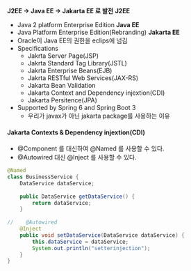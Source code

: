 **J2EE -> Java EE -> Jakarta EE 로 발전**
**J2EE**
- Java 2 platform Enterprise Edition
**Java EE**
- Java Platform Enterprise Edition(Rebranding)
**Jakarta EE**
- Oracle이 Java EE의 권한을 eclips에 넘김
- Specifications
	- Jakrta Server Page(JSP)
	- Jakrta Standard Tag Library(JSTL)
	- Jakrta Enterprise Beans(EJB)
	- Jakrta RESTful Web Services(JAX-RS)
	- Jakarta Bean Validation
	- Jakarta Context and Dependency injextion(CDI)
	- Jakarta Persitence(JPA)
- Supported by Spring 6 and Spring Boot 3
	- 우리가 javax가 아닌 jakarta package를 사용하는 이유

#### Jakarta Contexts & Dependency injextion(CDI)
-  @Component 를 대신하여 @Named 를 사용할 수 있다.
-  @Autowired 대신 @Inject 를 사용할 수 있다.

```JAVA
@Named  
class BusinessService {  
    DataService dataService;  
  
    public DataService getDataService() {  
        return dataService;  
    }  
  
//    @Autowired  
    @Inject  
    public void setDataService(DataService dataService) {  
        this.dataService = dataService;  
        System.out.println("setterinjection");  
    }  
}
```

